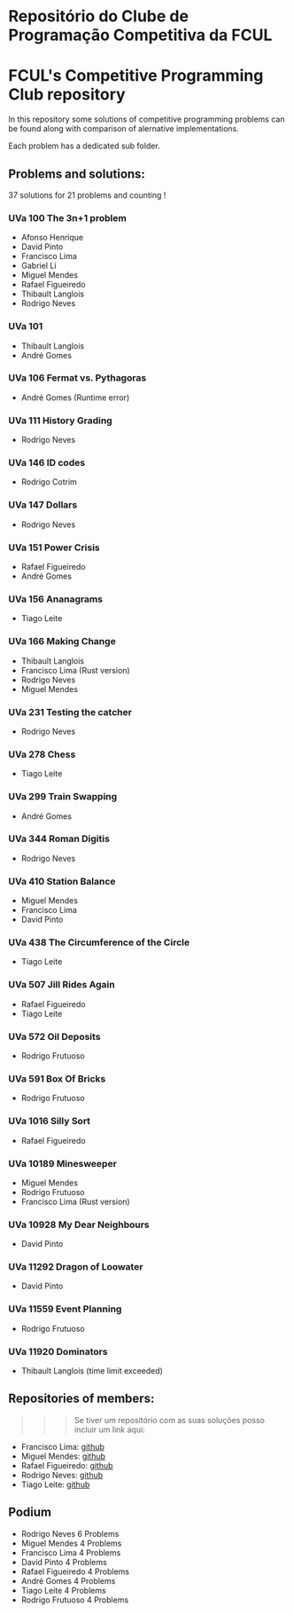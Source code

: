 # Repositório do Clube de Programação Competitiva da FCUL
# FCUL's Competitive Programming Club repository

In this repository some solutions of competitive programming problems can be found along with comparison of alernative implementations. 

Each problem has a dedicated sub folder.

## Problems and solutions:

37 solutions for 21 problems and counting !

### UVa 100 The 3n+1 problem
- Afonso Henrique
- David Pinto
- Francisco Lima 
- Gabriel Li
- Miguel Mendes
- Rafael Figueiredo
- Thibault Langlois
- Rodrigo Neves

### UVa 101 
- Thibault Langlois
- André Gomes

### UVa 106 Fermat vs. Pythagoras
- André Gomes (Runtime error)

### UVa 111 History Grading
- Rodrigo Neves

### UVa 146 ID codes
- Rodrigo Cotrim

### UVa 147 Dollars
- Rodrigo Neves

### UVa 151 Power Crisis
- Rafael Figueiredo
- André Gomes

### UVa 156 Ananagrams
- Tiago Leite

### UVa 166 Making Change
- Thibault Langlois
- Francisco Lima (Rust version)
- Rodrigo Neves
- Miguel Mendes

### UVa 231 Testing the catcher
- Rodrigo Neves

### UVa 278 Chess
- Tiago Leite

### UVa 299 Train Swapping
- André Gomes

### UVa 344 Roman Digitis
- Rodrigo Neves

### UVa 410 Station Balance
- Miguel Mendes
- Francisco Lima
- David Pinto

### UVa 438 The Circumference of the Circle
- Tiago Leite

### UVa 507 Jill Rides Again
- Rafael Figueiredo
- Tiago Leite

### UVa 572 Oil Deposits
- Rodrigo Frutuoso

### UVa 591 Box Of Bricks
- Rodrigo Frutuoso

### UVa 1016 Silly Sort
- Rafael Figueiredo

### UVa 10189 Minesweeper
- Miguel Mendes
- Rodrigo Frutuoso
- Francisco Lima (Rust version)

### UVa 10928 My Dear Neighbours
- David Pinto 

### UVa 11292 Dragon of Loowater
- David Pinto

### UVa 11559 Event Planning
- Rodrigo Frutuoso 

### UVa 11920 Dominators
- Thibault Langlois (time limit exceeded)


## Repositories of members:

>>>  Se tiver um repositório com as suas soluções posso incluir um link aqui:

- Francisco Lima: [github](https://github.com/fourglobe302500/solutions)
- Miguel Mendes: [github](https://github.com/MiguelMendes2/OnlineJudge)
- Rafael Figueiredo: [github](https://github.com/RafaelAlexandre06/Uva-problems)
- Rodrigo Neves: [github](https://github.com/nevesrodrigo2/UVA-OnlineJudge)
- Tiago Leite: [github](https://github.com/leite-tiago/UVa-OnlineJudge)

## Podium

- Rodrigo Neves 6 Problems
- Miguel Mendes 4 Problems
- Francisco Lima 4 Problems
- David Pinto 4 Problems
- Rafael Figueiredo 4 Problems
- André Gomes 4 Problems
- Tiago Leite 4 Problems
- Rodrigo Frutuoso 4 Problems
